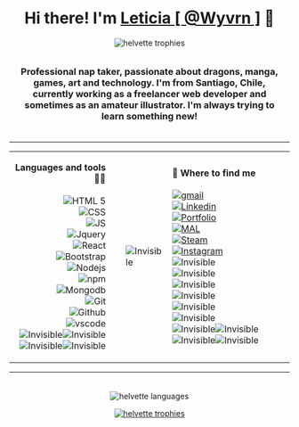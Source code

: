 
<h1 align="center"><strong> Hi there! I'm <a href="https://helvette.github.io/">Leticia [ @Wyvrn ]</a> 🐲</strong>
</h1>

<p align="center"><img src="https://komarev.com/ghpvc/?username=your-github-helvette&style=flat-square&color=lightgrey&label=you%20are%20the%20stalker%20number" alt="helvette trophies" /></p>

<h3 align="center" style="padding:10px 20px 20px 20px">Professional nap taker, passionate about dragons, manga, games, art and technology. I'm from Santiago, Chile, currently working as a freelancer web developer and sometimes as an amateur illustrator. I'm always trying to learn something new!</h3>

<hr></hr>
<table style="width:100%;">
	<tr>
	<td style="border:0"><p align="right" style="padding-right:20px; font-size: 16px;">
	<strong>Languages and tools 👨‍💻</strong>
	</br>
	</br>
	<img src="https://img.shields.io/badge/HTML5-E34F26?style=for-the-badge&logo=html5&logoColor=white" alt="HTML 5" />
	</br>
	<img src="https://img.shields.io/badge/CSS3-1572B6?style=for-the-badge&logo=css3&logoColor=white" alt="CSS" />
	</br>
	<img src="https://img.shields.io/badge/JavaScript-323330?style=for-the-badge&logo=javascript&logoColor=F7DF1E" alt="JS" />
	</br>
	<img src="https://img.shields.io/badge/jQuery-0769AD?style=for-the-badge&logo=jquery&logoColor=white" alt="Jquery" />
	</br>
	<img src="https://img.shields.io/badge/React-20232A?style=for-the-badge&logo=react&logoColor=61DAFB" alt="React" />
	</br>
	<img src="https://img.shields.io/badge/Bootstrap-563D7C?style=for-the-badge&logo=bootstrap&logoColor=white" alt="Bootstrap" />
	</br>
	<img src="https://img.shields.io/badge/Node.js-339933?style=for-the-badge&logo=nodedotjs&logoColor=white" alt="Nodejs" />
	</br>
	<img src="https://img.shields.io/badge/npm-CB3837?style=for-the-badge&logo=npm&logoColor=white" alt="npm" />
	</br>
	<img src="https://img.shields.io/badge/MongoDB-4EA94B?style=for-the-badge&logo=mongodb&logoColor=white" alt="Mongodb" />
	</br>
	<img src="https://img.shields.io/badge/GIT-E44C30?style=for-the-badge&logo=git&logoColor=white" alt="Git" />
	</br>
	<img src="https://img.shields.io/badge/GitHub-100000?style=for-the-badge&logo=github&logoColor=white" alt="Github" />
	</br>
	<img src="https://img.shields.io/badge/VSCode-0078D4?style=for-the-badge&logo=visual%20studio%20code&logoColor=white" alt="vscode" />
	</br>
	<img src="https://i.postimg.cc/wjWRMmND/falsebadge.png" alt="Invisible" /><img src="https://i.postimg.cc/wjWRMmND/falsebadge.png" alt="Invisible" /><img src="https://i.postimg.cc/wjWRMmND/falsebadge.png" alt="Invisible" /><img src="https://i.postimg.cc/wjWRMmND/falsebadge.png" alt="Invisible" />
	</p></td>
	<td style=""><img src="https://i.postimg.cc/bJLwVXRk/bordertrans.png" alt="Invisible" /></td> 
	<td style="border:0"><p align="left" style="padding-right:45px; font-size: 16px;">
	<strong>📍 Where to find me</strong>
	</br>
	</br>
	<a href="mailto:let.roferreira@gmail.com"><img src="https://img.shields.io/badge/Gmail-D14836?style=for-the-badge&logo=gmail&logoColor=white" alt="gmail" /></a>
	</br>
	<a href="https://www.linkedin.com/in/letferreira/"><img src="https://img.shields.io/badge/LinkedIn-0077B5?style=for-the-badge&logo=linkedin&logoColor=white" alt="Linkedin" /></a>
	</br>
	<a href="https://helvette.github.io/"><img src="https://img.shields.io/badge/website-000000?style=for-the-badge&logo=About.me&logoColor=white" alt="Portfolio" /></a>
	</br>
	<a href="https://myanimelist.net/profile/Hibrida"><img src="https://img.shields.io/badge/Myanimelist-2E51A2?style=for-the-badge&logo=myanimelist&logoColor=white" alt="MAL" /></a>
	</br>
	<a href="https://steamcommunity.com/id/ihaveahybridheart/"><img src="https://img.shields.io/badge/Steam-000000?style=for-the-badge&logo=steam&logoColor=white" alt="Steam" /></a>
	</br>
	<a href="https://www.instagram.com/ihaveahybridheart/"><img src="https://img.shields.io/badge/Instagram-E4405F?style=for-the-badge&logo=instagram&logoColor=white" alt="Instagram" /></a>
	</br>
	<img src="https://i.postimg.cc/wjWRMmND/falsebadge.png" alt="Invisible" />
	</br>
	<img src="https://i.postimg.cc/wjWRMmND/falsebadge.png" alt="Invisible" />
	</br>
	<img src="https://i.postimg.cc/wjWRMmND/falsebadge.png" alt="Invisible" />
	</br>
	<img src="https://i.postimg.cc/wjWRMmND/falsebadge.png" alt="Invisible" />
	</br>
	<img src="https://i.postimg.cc/wjWRMmND/falsebadge.png" alt="Invisible" />
	</br>
	<img src="https://i.postimg.cc/wjWRMmND/falsebadge.png" alt="Invisible" />
	</br>
	<img src="https://i.postimg.cc/wjWRMmND/falsebadge.png" alt="Invisible" /><img src="https://i.postimg.cc/wjWRMmND/falsebadge.png" alt="Invisible" /><img src="https://i.postimg.cc/wjWRMmND/falsebadge.png" alt="Invisible" /><img src="https://i.postimg.cc/wjWRMmND/falsebadge.png" alt="Invisible" />
	</p></td>
	</tr>
</table>
<hr></hr>

</table>

<p align="center" style="padding-top:20px"><img src="https://github-readme-stats.vercel.app/api/top-langs?username=helvette&show_icons=true&locale=en&layout=compact&theme=dark" alt="helvette languages" /></p>

<p align="center"> <a href="https://github.com/ryo-ma/github-profile-trophy"><img src="https://github-profile-trophy.vercel.app/?username=helvette&theme=onestar&margin-w=15&margin-h=15&column=4&rank=SSS,SS,S,AAA,AA,A,B" alt="helvette trophies" /></a> </p>